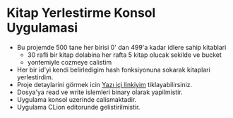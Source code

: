 # Kitap Yerlestirme Konsol Uygulamasi

 * Bu projemde 500 tane her birisi 0\' dan 499\'a kadar idlere sahip kitablari
   * 30 rafli bir kitap dolabina her rafta 5 kitap olucak sekilde ve bucket 
   * yontemiyle cozmeye calistim
 * Her bir id\'yi kendi belirledigim hash fonksiyonuna sokarak kitaplari yerlestirdim.
 * Proje detaylarini görmek icin [Yazı içi linkiyim](https://www.google.com) tiklayabilirsiniz.
 * Dosya'ya read ve write islemleri binary olarak yapilmistir.
 * Uygulama konsol uzerinde calismaktadir.
 * Uygulama CLion editorunde gelistirilmistir.
